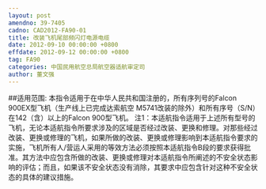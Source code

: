 ```yaml
---
layout: post
amendno: 39-7405
cadno: CAD2012-FA90-01
title: 改装飞机尾部频闪灯电源电缆
date: 2012-09-10 00:00:00 +0800
effdate: 2012-09-12 00:00:00 +0800
tag: FA90
categories: 中国民用航空总局航空器适航审定司
author: 董文强
---
```


##适用范围:
本指令适用于在中华人民共和国注册的，所有序列号的Falcon 900EX型飞机（生产线上已完成达索航空 M5741改装的除外）和所有序号（S/N）在142（含）以上的Falcon 900型飞机。
注1：本适航指令适用于上述所有型号的飞机，无论本适航指令所要求涉及的区域是否经过改装、更换和修理。对那些经过改装、更换或修理的飞机，如果所做的改装、更换或修理影响到本适航指令要求的实施，飞机所有人/营运人采用的等效方法必须按照本适航指令B段的要求获得批准。其方法中应包含所做的改装、更换或修理对本适航指令所阐述的不安全状态影响的评估；而且，如果该不安全状态没有消除，其要求中应包含针对这种不安全状态的具体的建议措施。

